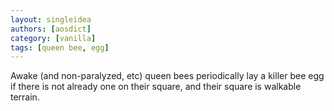 ```yaml
---
layout: singleidea
authors: [aosdict]
category: [vanilla]
tags: [queen bee, egg]
---
```

Awake (and non-paralyzed, etc) queen bees periodically lay a killer bee egg if
there is not already one on their square, and their square is walkable terrain.
